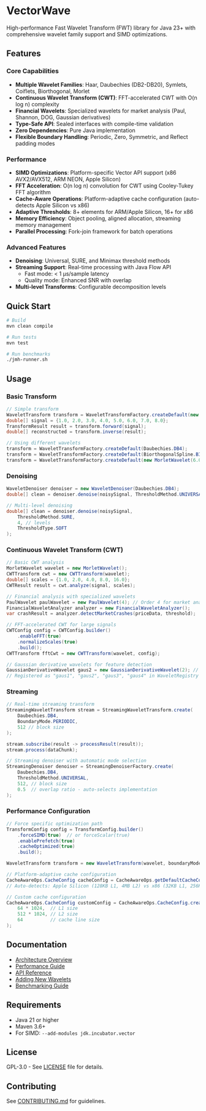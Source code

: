 # VectorWave

High-performance Fast Wavelet Transform (FWT) library for Java 23+ with comprehensive wavelet family support and SIMD optimizations.

## Features

### Core Capabilities
- **Multiple Wavelet Families**: Haar, Daubechies (DB2-DB20), Symlets, Coiflets, Biorthogonal, Morlet
- **Continuous Wavelet Transform (CWT)**: FFT-accelerated CWT with O(n log n) complexity
- **Financial Wavelets**: Specialized wavelets for market analysis (Paul, Shannon, DOG, Gaussian derivatives)
- **Type-Safe API**: Sealed interfaces with compile-time validation
- **Zero Dependencies**: Pure Java implementation
- **Flexible Boundary Handling**: Periodic, Zero, Symmetric, and Reflect padding modes

### Performance
- **SIMD Optimizations**: Platform-specific Vector API support (x86 AVX2/AVX512, ARM NEON, Apple Silicon)
- **FFT Acceleration**: O(n log n) convolution for CWT using Cooley-Tukey FFT algorithm
- **Cache-Aware Operations**: Platform-adaptive cache configuration (auto-detects Apple Silicon vs x86)
- **Adaptive Thresholds**: 8+ elements for ARM/Apple Silicon, 16+ for x86
- **Memory Efficiency**: Object pooling, aligned allocation, streaming memory management
- **Parallel Processing**: Fork-join framework for batch operations

### Advanced Features
- **Denoising**: Universal, SURE, and Minimax threshold methods
- **Streaming Support**: Real-time processing with Java Flow API
  - Fast mode: < 1 µs/sample latency
  - Quality mode: Enhanced SNR with overlap
- **Multi-level Transforms**: Configurable decomposition levels

## Quick Start

```bash
# Build
mvn clean compile

# Run tests
mvn test

# Run benchmarks
./jmh-runner.sh
```

## Usage

### Basic Transform
```java
// Simple transform
WaveletTransform transform = WaveletTransformFactory.createDefault(new Haar());
double[] signal = {1.0, 2.0, 3.0, 4.0, 5.0, 6.0, 7.0, 8.0};
TransformResult result = transform.forward(signal);
double[] reconstructed = transform.inverse(result);

// Using different wavelets
transform = WaveletTransformFactory.createDefault(Daubechies.DB4);
transform = WaveletTransformFactory.createDefault(BiorthogonalSpline.BIOR1_3);
transform = WaveletTransformFactory.createDefault(new MorletWavelet(6.0, 1.0));
```

### Denoising
```java
WaveletDenoiser denoiser = new WaveletDenoiser(Daubechies.DB4);
double[] clean = denoiser.denoise(noisySignal, ThresholdMethod.UNIVERSAL);

// Multi-level denoising
double[] clean = denoiser.denoise(noisySignal, 
    ThresholdMethod.SURE, 
    4, // levels
    ThresholdType.SOFT
);
```

### Continuous Wavelet Transform (CWT)
```java
// Basic CWT analysis
MorletWavelet wavelet = new MorletWavelet();
CWTTransform cwt = new CWTTransform(wavelet);
double[] scales = {1.0, 2.0, 4.0, 8.0, 16.0};
CWTResult result = cwt.analyze(signal, scales);

// Financial analysis with specialized wavelets
PaulWavelet paulWavelet = new PaulWavelet(4); // Order 4 for market analysis
FinancialWaveletAnalyzer analyzer = new FinancialWaveletAnalyzer();
var crashResult = analyzer.detectMarketCrashes(priceData, threshold);

// FFT-accelerated CWT for large signals
CWTConfig config = CWTConfig.builder()
    .enableFFT(true)
    .normalizeScales(true)
    .build();
CWTTransform fftCwt = new CWTTransform(wavelet, config);

// Gaussian derivative wavelets for feature detection
GaussianDerivativeWavelet gaus2 = new GaussianDerivativeWavelet(2); // Mexican Hat
// Registered as "gaus1", "gaus2", "gaus3", "gaus4" in WaveletRegistry
```

### Streaming
```java
// Real-time streaming transform
StreamingWaveletTransform stream = StreamingWaveletTransform.create(
    Daubechies.DB4,
    BoundaryMode.PERIODIC,
    512 // block size
);

stream.subscribe(result -> processResult(result));
stream.process(dataChunk);

// Streaming denoiser with automatic mode selection
StreamingDenoiser denoiser = StreamingDenoiserFactory.create(
    Daubechies.DB4,
    ThresholdMethod.UNIVERSAL,
    512, // block size
    0.5  // overlap ratio - auto-selects implementation
);
```

### Performance Configuration
```java
// Force specific optimization path
TransformConfig config = TransformConfig.builder()
    .forceSIMD(true)  // or forceScalar(true)
    .enablePrefetch(true)
    .cacheOptimized(true)
    .build();

WaveletTransform transform = new WaveletTransform(wavelet, boundaryMode, config);

// Platform-adaptive cache configuration
CacheAwareOps.CacheConfig cacheConfig = CacheAwareOps.getDefaultCacheConfig();
// Auto-detects: Apple Silicon (128KB L1, 4MB L2) vs x86 (32KB L1, 256KB L2)

// Custom cache configuration
CacheAwareOps.CacheConfig customConfig = CacheAwareOps.CacheConfig.create(
    64 * 1024,  // L1 size
    512 * 1024, // L2 size  
    64          // cache line size
);
```

## Documentation

- [Architecture Overview](docs/ARCHITECTURE.md)
- [Performance Guide](docs/PERFORMANCE.md)
- [API Reference](docs/API.md)
- [Adding New Wavelets](docs/ADDING_WAVELETS.md)
- [Benchmarking Guide](docs/BENCHMARKING.md)

## Requirements

- Java 21 or higher
- Maven 3.6+
- For SIMD: `--add-modules jdk.incubator.vector`

## License

GPL-3.0 - See [LICENSE](LICENSE) file for details.

## Contributing

See [CONTRIBUTING.md](CONTRIBUTING.md) for guidelines.